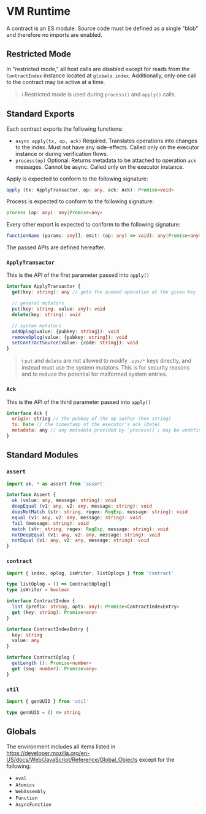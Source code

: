 # VM Runtime

A contract is an ES module. Source code must be defined as a single "blob" and therefore no imports are enabled.

## Restricted Mode

In "restricted mode," all host calls are disabled except for reads from the `ContractIndex` instance located at `globals.index`. Additionally, only one call to the contract may be active at a time.

> ℹ️ Restricted mode is used during `process()` and `apply()` calls.

## Standard Exports

Each contract exports the following functions:

- `async apply(tx, op, ack)` Required. Translates operations into changes to the index. Must not have any side-effects. Called only on the executor instance or during verification flows.
- `process(op)` Optional. Returns metadata to be attached to operation `ack` messages. Cannot be async. Called only on the executor instance.

Apply is expected to conform to the following signature:

```typescript
apply (tx: ApplyTransactor, op: any, ack: Ack): Promise<void>
```

Process is expected to conform to the following signature:

```typescript
process (op: any): any|Promise<any>
```

Every other export is expected to conform to the following signature:

```typescript
functionName (params: any[], emit: (op: any) => void): any|Promise<any>
```

The passed APIs are defined hereafter.

### `ApplyTransactor`

This is the API of the first parameter passed into `apply()`

```typescript
interface ApplyTransactor {
  get(key: string): any // gets the queued operation at the given key

  // general mutators
  put(key: string, value: any): void
  delete(key: string): void

  // system mutators
  addOplog(value: {pubkey: string}): void
  removeOplog(value: {pubkey: string}): void
  setContractSource(value: {code: string}): void
}
```

> ℹ️ `put` and `delete` are not allowed to modify `.sys/*` keys directly, and instead must use the system mutators. This is for security reasons and to reduce the potential for malformed system entries.

### `Ack`

This is the API of the third parameter passed into `apply()`

```javascript
interface Ack {
  origin: string // the pubkey of the op author (hex string)
  ts: Date // the timestamp of the executor's ack (Date)
  metadata: any // any metadata provided by `process()`; may be undefined
}
```

## Standard Modules

### `assert`

```typescript
import ok, * as assert from 'assert'

interface Assert {
  ok (value: any, message: string): void
  deepEqual (v1: any, v2: any, message: string): void
  doesNotMatch (str: string, regex: RegExp, message: string): void
  equal (v1: any, v2: any, message: string): void
  fail (message: string): void
  match (str: string, regex: RegExp, message: string): void
  notDeepEqual (v1: any, v2: any, message: string): void
  notEqual (v1: any, v2: any, message: string): void
}
```

### `contract`

```typescript
import { index, oplog, isWriter, listOplogs } from 'contract'

type listOplog = () => ContractOplog[]
type isWriter = boolean

interface ContractIndex {
  list (prefix: string, opts: any): Promise<ContractIndexEntry>
  get (key: string): Promise<any>
}

interface ContractIndexEntry {
  key: string
  value: any
}

interface ContractOplog {
  getLength (): Promise<number>
  get (seq: number): Promise<any>
}
```

### `util`

```typescript
import { genUUID } from 'util'

type genUUID = () => string
```

## Globals

The environment includes all items listed in https://developer.mozilla.org/en-US/docs/Web/JavaScript/Reference/Global_Objects except for the following:

- `eval`
- `Atomics`
- `WebAssembly`
- `Function`
- `AsyncFunction`
